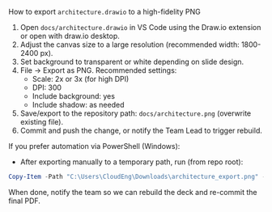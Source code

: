 How to export `architecture.drawio` to a high-fidelity PNG

1. Open `docs/architecture.drawio` in VS Code using the Draw.io extension or open with draw.io desktop.
2. Adjust the canvas size to a large resolution (recommended width: 1800-2400 px).
3. Set background to transparent or white depending on slide design.
4. File -> Export as PNG. Recommended settings:
   - Scale: 2x or 3x (for high DPI)
   - DPI: 300
   - Include background: yes
   - Include shadow: as needed
5. Save/export to the repository path: `docs/architecture.png` (overwrite existing file).
6. Commit and push the change, or notify the Team Lead to trigger rebuild.

If you prefer automation via PowerShell (Windows):
- After exporting manually to a temporary path, run (from repo root):

```powershell
Copy-Item -Path "C:\Users\CloudEng\Downloads\architecture_export.png" -Destination "docs\architecture.png" -Force
```

When done, notify the team so we can rebuild the deck and re-commit the final PDF.